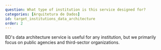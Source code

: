 ```yaml
---
question: What type of institution is this service designed for?
categories: [Arquitetura de Dados]
id: target_institutions_data_architecture
order: 2
---
```


BD's data architecture service is useful for any institution, but we primarily focus on public agencies and third-sector organizations.